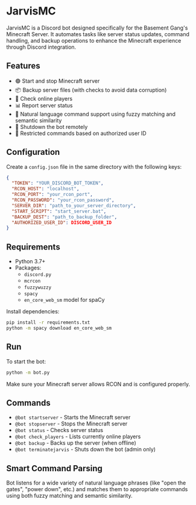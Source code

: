 # JarvisMC

JarvisMC is a Discord bot designed specifically for the Basement Gang's Minecraft Server.
It automates tasks like server status updates, command handling, and backup operations to enhance the Minecraft experience through Discord integration.

## Features

- 🟢 Start and stop Minecraft server
- 📦 Backup server files (with checks to avoid data corruption)
- 👥 Check online players
- 📊 Report server status
- 🧠 Natural language command support using fuzzy matching and semantic similarity
- 🛑 Shutdown the bot remotely
- 🔐 Restricted commands based on authorized user ID

## Configuration

Create a `config.json` file in the same directory with the following keys:

```json
{
  "TOKEN": "YOUR_DISCORD_BOT_TOKEN",
  "RCON_HOST": "localhost",
  "RCON_PORT": "your_rcon_port",
  "RCON_PASSWORD": "your_rcon_password",
  "SERVER_DIR": "path_to_your_server_directory",
  "START_SCRIPT": "start_server.bat",
  "BACKUP_DEST": "path_to_backup_folder",
  "AUTHORIZED_USER_ID": DISCORD_USER_ID
}
```

## Requirements

- Python 3.7+
- Packages:
  - `discord.py`
  - `mcrcon`
  - `fuzzywuzzy`
  - `spacy`
  - `en_core_web_sm` model for spaCy

Install dependencies:

```bash
pip install -r requirements.txt
python -m spacy download en_core_web_sm
```

## Run

To start the bot:

```bash
python -m bot.py
```

Make sure your Minecraft server allows RCON and is configured properly.

## Commands

- `@bot startserver` - Starts the Minecraft server
- `@bot stopserver` - Stops the Minecraft server
- `@bot status` - Checks server status
- `@bot check_players` - Lists currently online players
- `@bot backup` - Backs up the server (when offline)
- `@bot terminatejarvis` - Shuts down the bot (admin only)

## Smart Command Parsing

Bot listens for a wide variety of natural language phrases (like "open the gates", "power down", etc.) and matches them to appropriate commands using both fuzzy matching and semantic similarity.
